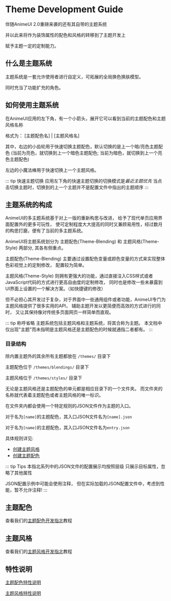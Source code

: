 # Theme Development Guide

伴随AnimeUI 2.0重磅来袭的还有其自带的主题系统

并以此来将作为装饰属性的配色和风格的转移到了主题开发上

赋予主题一定的定制能力。

## 什么是主题系统

主题系统是一套允许使用者进行自定义，可拓展的全局换色换肤模型。

同时充当了功能扩充的角色。

## 如何使用主题系统

在AnimeUI应用的左下角，有一个小箭头，展开它可以看到当前的主题配色和主题风格名称

格式为： \[主题配色名] | \[主题风格名] 

其中，右边的小齿轮用于快速切换主题配色，默认切换的是上一个暗/亮色主题配色
(当前为亮色，就切换到上一个暗色主题配色; 当前为暗色，就切换到上一个亮色主题配色)

左边的小魔法棒用于快速切换上一个主题风格。

::: tip 快速主题切换
应用左下角的快速主题切换的切换模式是*最近主题优先*
当点击切换主题时，切换到的上一个主题并不是配置文件中指出的主题顺序
:::


## 主题系统的构成

AnimeUI的多主题系统基于对上一版的重新构思与改进，
给予了现代单页应用界面配置外的更多可玩性，
使可定制程度大大提高的同时又兼顾易用性，经过数月的构思打磨，便有了当前的多主题系统。

AnimeUI将主题系统划分为 主题配色(Theme-Blending) 和 主题风格(Theme-Style) 两部分,
其各有侧重点。

主题配色(Theme-Blending) 主要通过设置配色变量或颜色变量的方式来实现整体色彩视觉上的定制修改，
配置较为简单。

主题风格(Theme-Style) 则拥有更强大的功能，通过直接注入CSS样式或者JavaScript代码的方式进行更高自由度的定制修改，
同时也是修改一些未暴露到UI界面上设置的一个解决方案。（如快捷键的修改）

但不必担心其开发过于复杂，对于界面中一些通用组件或者功能，AnimeUI专门为主题风格提供了很多实用的API，
辅助主题开发以更简便而高效的方式进行的同时，
又让其保持像对传统多页面网页一样简单而直观。

::: tip 称呼省略
主题系统包括主题风格和主题系统，将其合称为主题。
本文档中仅出现"主题"而未指明是主题风格还是主题配色的时候就通指二者都有。
:::

### 目录结构

除内置主题外的其余所有主题都放在 `/themes/` 目录下

主题配色位于 `/themes/blendings/` 目录下

主题风格位于 `/themes/styles/` 目录下

无论是主题风格还是主题配色的单元都是相应目录下的一个文件夹。
而文件夹的名称就代表着主题配色或者主题风格的唯一标识。

在文件夹内都会使用一个特定规则的JSON文件作为主题的入口。

对于名为`[name]`的主题配色，其入口JSON文件名为`[name].json`

对于名为`[name]`的主题配色，其入口JSON文件名为`entry.json`

具体规则详见:
- [创建主题风格](/theme-dev/style#创建主题风格)
- [创建主题配色](/theme-dev/blending#创建主题配色)

::: tip Tips
本指北系列中的JSON文件的配置展示均按照层级
只展示目标属性，忽略了其他属性

JSON配置示例中可能会使用注释，
但在实际加载的JSON配置文件中，考虑到性能，暂不允许注释!
:::


## 主题配色

查看我们的[主题配色开发指北](/theme-dev/blending/)教程


## 主题风格

查看我们的[主题风格开发指北](/theme-dev/style/)教程


## 特性说明

[主题配色特性说明]()

[主题风格特性说明](/theme-dev/style/features)


